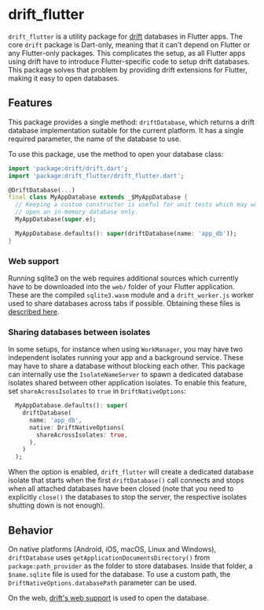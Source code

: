 # drift_flutter

`drift_flutter` is a utility package for [drift](https://drift.simonbinder.eu/)
databases in Flutter apps.
The core `drift` package is Dart-only, meaning that it can't depend on Flutter
or any Flutter-only packages.
This complicates the setup, as all Flutter apps using drift have to introduce
Flutter-specific code to setup drift databases.
This package solves that problem by providing drift extensions for Flutter,
making it easy to open databases.

## Features

This package provides a single method: `driftDatabase`, which returns a drift
database implementation suitable for the current platform. It has a single
required parameter, the name of the database to use.

To use this package, use the method to open your database class:

```dart
import 'package:drift/drift.dart';
import 'package:drift_flutter/drift_flutter.dart';

@DriftDatabase(...)
final class MyAppDatabase extends _$MyAppDatabase {
  // Keeping a custom constructor is useful for unit tests which may want to
  // open an in-memory database only.
  MyAppDatabase(super.e);

  MyAppDatabase.defaults(): super(driftDatabase(name: 'app_db'));
}
```

### Web support

Running sqlite3 on the web requires additional sources which currently have to
be downloaded into the `web/` folder of your Flutter application.
These are the compiled `sqlite3.wasm` module and a `drift_worker.js` worker
used to share databases across tabs if possible.
Obtaining these files is [described here](https://drift.simonbinder.eu/web/#prerequisites).

### Sharing databases between isolates

In some setups, for instance when using `WorkManager`, you may have two
independent isolates running your app and a background service. These may have
to share a database without blocking each other. This package can internally
use the `IsolateNameServer` to spawn a dedicated database isolates shared
between other application isolates. To enable this feature, set
`shareAcrossIsolates` to `true` in `DriftNativeOptions`:

```dart
  MyAppDatabase.defaults(): super(
    driftDatabase(
      name: 'app_db',
      native: DriftNativeOptions(
        shareAcrossIsolates: true,
      ),
    )
  );
```

When the option is enabled, `drift_flutter` will create a dedicated database
isolate that starts when the first `driftDatabase()` call connects and stops
when all attached databases have been closed (note that you need to explicitly
`close()` the databases to stop the server, the respective isolates shutting
down is not enough).

## Behavior

On native platforms (Android, iOS, macOS, Linux and Windows), `driftDatabase` uses
`getApplicationDocumentsDirectory()` from `package:path_provider` as the folder to
store databases.
Inside that folder, a `$name.sqlite` file is used for the database.
To use a custom path, the `DriftNativeOptions.databasePath` parameter can be used.

On the web, [drift's web support](https://drift.simonbinder.eu/web/) is used to open
the database.

